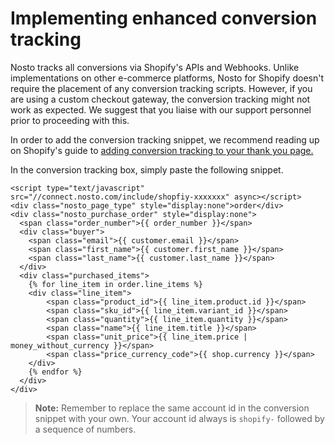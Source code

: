 # Implementing enhanced conversion tracking

Nosto tracks all conversions via Shopify's APIs and Webhooks. Unlike implementations on other e-commerce platforms, Nosto for Shopify doesn't require the placement of any conversion tracking scripts. However, if you are using a custom checkout gateway, the conversion tracking might not work as expected. We suggest that you liaise with our support personnel prior to proceeding with this.

In order to add the conversion tracking snippet, we recommend reading up on Shopify's guide to [adding conversion tracking to your thank you page.](https://help.shopify.com/manual/orders/status-tracking/add-conversion-tracking-to-thank-you-page)

In the conversion tracking box, simply paste the following snippet.

```text
<script type="text/javascript" src="//connect.nosto.com/include/shopfiy-xxxxxxx" async></script>
<div class="nosto_page_type" style="display:none">order</div>
<div class="nosto_purchase_order" style="display:none">
  <span class="order_number">{{ order_number }}</span>
  <div class="buyer">
    <span class="email">{{ customer.email }}</span>
    <span class="first_name">{{ customer.first_name }}</span>
    <span class="last_name">{{ customer.last_name }}</span>
  </div>
  <div class="purchased_items">
    {% for line_item in order.line_items %}
    <div class="line_item">
        <span class="product_id">{{ line_item.product.id }}</span>
        <span class="sku_id">{{ line_item.variant_id }}</span>
        <span class="quantity">{{ line_item.quantity }}</span>
        <span class="name">{{ line_item.title }}</span>
        <span class="unit_price">{{ line_item.price | money_without_currency }}</span>
        <span class="price_currency_code">{{ shop.currency }}</span>
    </div>
    {% endfor %}
  </div>
</div>
```

> **Note:** Remember to replace the same account id in the conversion snippet with your own. Your account id always is `shopify-` followed by a sequence of numbers.

